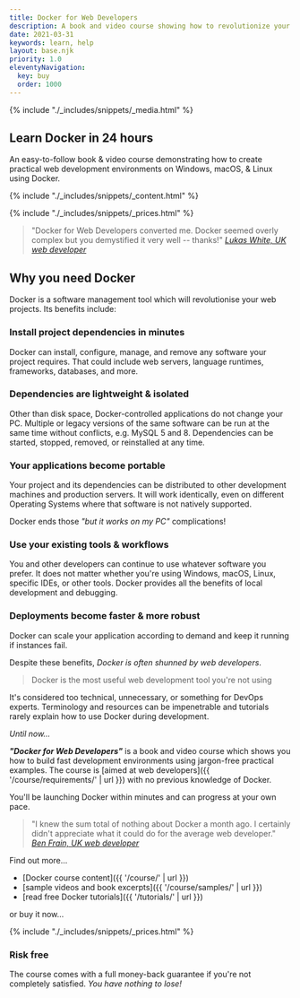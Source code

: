 ```yaml
---
title: Docker for Web Developers
description: A book and video course showing how to revolutionize your web development projects with Docker.
date: 2021-03-31
keywords: learn, help
layout: base.njk
priority: 1.0
eleventyNavigation:
  key: buy
  order: 1000
---
```


<article id="top" class="flex2 slantdark5">

{% include "./_includes/snippets/_media.html" %}

<section>

<h2>Learn Docker in 24 hours</h2>

<p>An easy-to-follow book &amp; video course demonstrating how to create practical web development environments on Windows, macOS, &amp; Linux using Docker.</p>

{% include "./_includes/snippets/_content.html" %}

{% include "./_includes/snippets/_prices.html" %}

</section>

</article>

<article class="primary">

> "Docker for Web Developers converted me. Docker seemed overly complex but you demystified it very well -- thanks!"
> <cite>[Lukas White, UK web developer](https://lukaswhite.com/)</cite>


## Why you need Docker

Docker is a software management tool which will revolutionise your web projects. Its benefits include:


### Install project dependencies in minutes

Docker can install, configure, manage, and remove any software your project requires. That could include web servers, language runtimes, frameworks, databases, and more.


### Dependencies are lightweight & isolated

Other than disk space, Docker-controlled applications do not change your PC. Multiple or legacy versions of the same software can be run at the same time without conflicts, e.g. MySQL 5 and 8. Dependencies can be started, stopped, removed, or reinstalled at any time.


### Your applications become portable

Your project and its dependencies can be distributed to other development machines and production servers. It will work identically, even on different Operating Systems where that software is not natively supported.

Docker ends those *"but it works on my PC"* complications!


### Use your existing tools & workflows

You and other developers can continue to use whatever software you prefer. It does not matter whether you're using Windows, macOS, Linux, specific IDEs, or other tools. Docker provides all the benefits of local development and debugging.


### Deployments become faster & more robust

Docker can scale your application according to demand and keep it running if instances fail.

Despite these benefits, *Docker is often shunned by web developers*.

> Docker is the most useful web development tool you're not using

It's considered too technical, unnecessary, or something for DevOps experts. Terminology and resources can be impenetrable and tutorials rarely explain how to use Docker during development.

*Until now&hellip;*

***"Docker for Web Developers"*** is a book and video course which shows you how to build fast development environments using jargon-free practical examples. The course is [aimed at web developers]({{ '/course/requirements/' | url }}) with no previous knowledge of Docker.

You'll be launching Docker within minutes and can progress at your own pace.

> "I knew the sum total of nothing about Docker a month ago. I certainly didn't appreciate what it could do for the average web developer."
> <cite>[Ben Frain, UK web developer](https://benfrain.com/)</cite>

Find out more&hellip;

* [Docker course content]({{ '/course/' | url }})
* [sample videos and book excerpts]({{ '/course/samples/' | url }})
* [read free Docker tutorials]({{ '/tutorials/' | url }})

or buy it now&hellip;

{% include "./_includes/snippets/_prices.html" %}


### Risk free

The course comes with a full money-back guarantee if you're not completely satisfied. *You have nothing to lose!*

</article>
